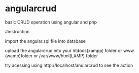 # angularcrud
basic CRUD operation using angular and php

#instruction

import the angular.sql file into database

upload the angularcrud into your htdocs(xampp) folder or www (wamp)folder or /var/www/html(LAMP) folder

try acessing using http://localhost/anularcrud to see the action 
